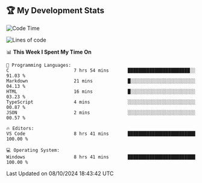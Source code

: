 ## 🏆 My Development Stats

<!--START_SECTION:waka-->
![Code Time](http://img.shields.io/badge/Code%20Time-451%20hrs%2058%20mins-blue)

![Lines of code](https://img.shields.io/badge/From%20Hello%20World%20I%27ve%20Written-129.5%20thousand%20lines%20of%20code-blue)

📊 **This Week I Spent My Time On** 

```text
💬 Programming Languages: 
C                        7 hrs 54 mins       ███████████████████████░░   91.03 % 
Markdown                 21 mins             █░░░░░░░░░░░░░░░░░░░░░░░░   04.13 % 
HTML                     16 mins             █░░░░░░░░░░░░░░░░░░░░░░░░   03.23 % 
TypeScript               4 mins              ░░░░░░░░░░░░░░░░░░░░░░░░░   00.87 % 
JSON                     2 mins              ░░░░░░░░░░░░░░░░░░░░░░░░░   00.57 % 

🔥 Editors: 
VS Code                  8 hrs 41 mins       █████████████████████████   100.00 % 

💻 Operating System: 
Windows                  8 hrs 41 mins       █████████████████████████   100.00 % 
```


 Last Updated on 08/10/2024 18:43:42 UTC
<!--END_SECTION:waka-->
